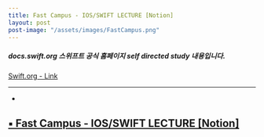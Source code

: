 ```yaml
---
title: Fast Campus - IOS/SWIFT LECTURE [Notion]
layout: post
post-image: "/assets/images/FastCampus.png"
---
```


##### docs.swift.org 스위프트 공식 홈페이지 self directed study 내용입니다.
[ Swift.org  - Link](https://swift.org/)

---

-
   
    
  

    
##  [ ▪️ Fast Campus - IOS/SWIFT LECTURE [Notion]](https://www.notion.so/Swift-org-A-Swift-Tour-6f109c0cd65d44efa78dfb90c0cbb7f8)